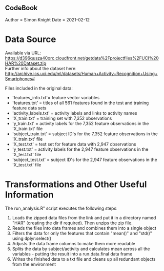 ## CodeBook
Author = Simon Knight
Date = 2021-02-12

# Data Source
Available via URL: https://d396qusza40orc.cloudfront.net/getdata%2Fprojectfiles%2FUCI%20HAR%20Dataset.zip  
Further info about the dataset here: http://archive.ics.uci.edu/ml/datasets/Human+Activity+Recognition+Using+Smartphones#

Files included in the original data:
* 'features_info.txt'= feature vector variables
* 'features.txt' = titles of all 561 features found in the test and training feature data sets
* 'activity_labels.txt' = activity labels and links to activity names
* 'X_train.txt' = training set with 7,352 observations
* 'y_train.txt' = activity labels for the 7,352 feature observations in the 'X_train.txt' file
* 'subject_train.txt' = subject ID's for the 7,352 feature observations in the 'X_train.txt' file
* 'X_test.txt' = test set for feature data with 2,947 observations
* 'y_test.txt' = activity labels for the 2,947 feature observations in the 'X_test.txt' file
* 'subject_test.txt' = subject ID's for the 2,947 feature observations in the 'X_test.txt' file

# Transformations and Other Useful Information

The run_analysis.R" script executes the following steps:

1. Loads the zipped data files from the link and put it in a directory named "HAR" (creating the dir if required). Then unzips the zip file.
2. Reads the files into data frames and combines them into a single object
3. Filters the data for only the features that contain "mean()" and "std()" using dplyr:select()
4. Adjusts the data frame columns to make them more readable
5. Splits the data by subject/activity and calculates mean across all the variables - putting the result into a run.data.final data frame
6. Writes the finished data to a txt file and cleans up all redundant objects from the environment

